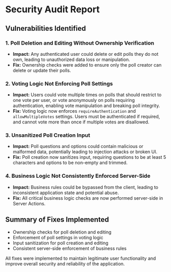 # Security Audit Report

## Vulnerabilities Identified

### 1. Poll Deletion and Editing Without Ownership Verification

- **Impact:** Any authenticated user could delete or edit polls they do not own, leading to unauthorized data loss or manipulation.
- **Fix:** Ownership checks were added to ensure only the poll creator can delete or update their polls.

### 2. Voting Logic Not Enforcing Poll Settings

- **Impact:** Users could vote multiple times on polls that should restrict to one vote per user, or vote anonymously on polls requiring authentication, enabling vote manipulation and breaking poll integrity.
- **Fix:** Voting logic now enforces `requireAuthentication` and `allowMultipleVotes` settings. Users must be authenticated if required, and cannot vote more than once if multiple votes are disallowed.

### 3. Unsanitized Poll Creation Input

- **Impact:** Poll questions and options could contain malicious or malformed data, potentially leading to injection attacks or broken UI.
- **Fix:** Poll creation now sanitizes input, requiring questions to be at least 5 characters and options to be non-empty and trimmed.

### 4. Business Logic Not Consistently Enforced Server-Side

- **Impact:** Business rules could be bypassed from the client, leading to inconsistent application state and potential abuse.
- **Fix:** All critical business logic checks are now performed server-side in Server Actions.

## Summary of Fixes Implemented

- Ownership checks for poll deletion and editing
- Enforcement of poll settings in voting logic
- Input sanitization for poll creation and editing
- Consistent server-side enforcement of business rules

All fixes were implemented to maintain legitimate user functionality and improve overall security and reliability of the application.
